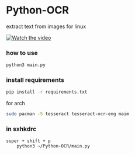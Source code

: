 # Python-OCR
extract text from images for linux



[![Watch the video](https://img.youtube.com/vi/T-D1KVIuvjA/maxresdefault.jpg)](video.mp4)

### how to use

```sh
python3 main.py
```

### install requirements

```sh
pip install -r requirements.txt
```

for arch

```sh
sudo pacman -S tesseract tesseract-ocr-eng maim
```
### in sxhkdrc 

```
super + shift + p
	python3 ~/Python-OCR/main.py
```

